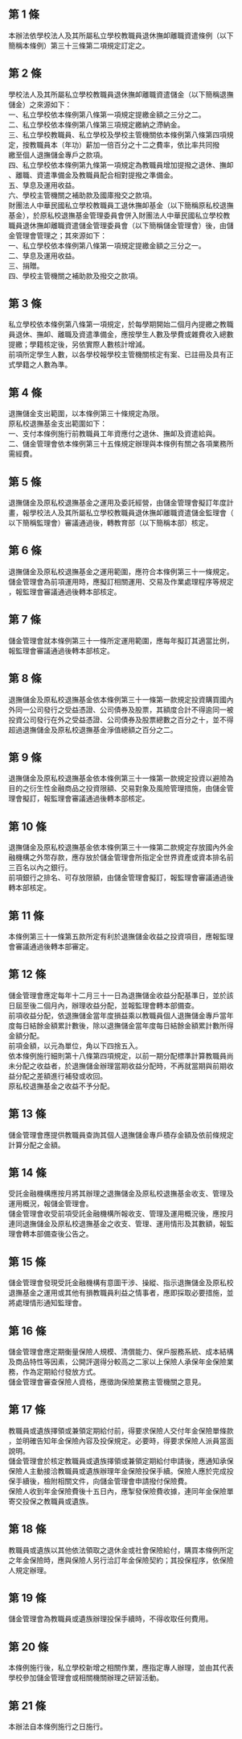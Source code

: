 第 1 條
-------
本辦法依學校法人及其所屬私立學校教職員退休撫卹離職資遣條例（以下  
簡稱本條例）第三十三條第二項規定訂定之。

第 2 條
-------
學校法人及其所屬私立學校教職員退休撫卹離職資遣儲金（以下簡稱退撫  
儲金）之來源如下：  
一、私立學校依本條例第八條第一項規定提繳金額之三分之二。  
二、私立學校依本條例第八條第三項規定繳納之滯納金。  
三、私立學校教職員、私立學校及學校主管機關依本條例第八條第四項規  
    定，按教職員本（年功）薪加一倍百分之十二之費率，依比率共同撥  
    繳至個人退撫儲金專戶之款項。  
四、私立學校依本條例第九條第一項規定為教職員增加提撥之退休、撫卹  
    、離職、資遣準備金及教職員配合相對提撥之準備金。  
五、孳息及運用收益。  
六、學校主管機關之補助款及國庫撥交之款項。  
財團法人中華民國私立學校教職員工退休撫卹基金（以下簡稱原私校退撫  
基金），於原私校退撫基金管理委員會併入財團法人中華民國私立學校教  
職員退休撫卹離職資遣儲金管理委員會（以下簡稱儲金管理會）後，由儲  
金管理會管理之；其來源如下：  
一、私立學校依本條例第八條第一項規定提繳金額之三分之一。  
二、孳息及運用收益。  
三、捐贈。  
四、學校主管機關之補助款及撥交之款項。

第 3 條
-------
私立學校依本條例第八條第一項規定，於每學期開始二個月內提繳之教職  
員退休、撫卹、離職及資遣準備金，應按學生人數及學費或雜費收入總數  
提繳；學籍核定後，另依實際人數核計增減。  
前項所定學生人數，以各學校報學校主管機關核定有案、已註冊及具有正  
式學籍之人數為準。

第 4 條
-------
退撫儲金支出範圍，以本條例第三十條規定為限。  
原私校退撫基金支出範圍如下：  
一、支付本條例施行前教職員工年資應付之退休、撫卹及資遣給與。  
二、儲金管理會依本條例第三十五條規定辦理與本條例有關之各項業務所  
    需經費。

第 5 條
-------
退撫儲金及原私校退撫基金之運用及委託經營，由儲金管理會擬訂年度計  
畫，報學校法人及其所屬私立學校教職員退休撫卹離職資遣儲金監理會（  
以下簡稱監理會）審議通過後，轉教育部（以下簡稱本部）核定。

第 6 條
-------
退撫儲金及原私校退撫基金之運用範圍，應符合本條例第三十一條規定。  
儲金管理會為前項運用時，應擬訂相關運用、交易及作業處理程序等規定  
，報監理會審議通過後轉本部核定。

第 7 條
-------
儲金管理會就本條例第三十一條所定運用範圍，應每年擬訂其適當比例，  
報監理會審議通過後轉本部核定。

第 8 條
-------
退撫儲金及原私校退撫基金依本條例第三十一條第一款規定投資購買國內  
外同一公司發行之受益憑證、公司債券及股票，其額度合計不得逾同一被  
投資公司發行在外之受益憑證、公司債券及股票總數之百分之十，並不得  
超過退撫儲金及原私校退撫基金淨值總額之百分之二。

第 9 條
-------
退撫儲金及原私校退撫基金依本條例第三十一條第一款規定投資以避險為  
目的之衍生性金融商品之投資限額、交易對象及風險管理措施，由儲金管  
理會擬訂，報監理會審議通過後轉本部核定。

第 10 條
--------
退撫儲金及原私校退撫基金依本條例第三十一條第二款規定存放國內外金  
融機構之外幣存款，應存放於儲金管理會所指定全世界資產或資本排名前  
三百名以內之銀行。  
前項銀行之排名、可存放限額，由儲金管理會擬訂，報監理會審議通過後  
轉本部核定。

第 11 條
--------
本條例第三十一條第五款所定有利於退撫儲金收益之投資項目，應報監理  
會審議通過後轉本部審定。

第 12 條
--------
儲金管理會應定每年十二月三十一日為退撫儲金收益分配基準日，並於該  
日屆至後二個月內，辦理收益分配，並報監理會轉本部備查。  
前項收益分配，依退撫儲金當年度損益乘以教職員個人退撫儲金專戶當年  
度每日結餘金額累計數後，除以退撫儲金當年度每日結餘金額累計數所得  
金額分配。  
前項金額，以元為單位，角以下四捨五入。  
依本條例施行細則第十八條第四項規定，以前一期分配標準計算教職員尚  
未分配之收益者，於退撫儲金辦理當期收益分配時，不再就當期與前期收  
益分配之差額進行補發或收回。  
原私校退撫基金之收益不予分配。

第 13 條
--------
儲金管理會應提供教職員查詢其個人退撫儲金專戶積存金額及依前條規定  
計算分配之金額。

第 14 條
--------
受託金融機構應按月將其辦理之退撫儲金及原私校退撫基金收支、管理及  
運用概況，報儲金管理會。  
儲金管理會收受前項受託金融機構所報收支、管理及運用概況後，應按月  
連同退撫儲金及原私校退撫基金之收支、管理、運用情形及其數額，報監  
理會轉本部備查後公告之。

第 15 條
--------
儲金管理會發現受託金融機構有意圖干涉、操縱、指示退撫儲金及原私校  
退撫基金之運用或其他有損教職員利益之情事者，應即採取必要措施，並  
將處理情形通知監理會。

第 16 條
--------
儲金管理會應定期衡量保險人規模、清償能力、保戶服務系統、成本結構  
及商品特性等因素，公開評選得分較高之二家以上保險人承保年金保險業  
務，作為定期給付發放方式。  
儲金管理會審查保險人資格，應徵詢保險業務主管機關之意見。

第 17 條
--------
教職員或遺族擇領或兼領定期給付前，得要求保險人交付年金保險單條款  
，並明確告知年金保險內容及投保規定。必要時，得要求保險人派員當面  
說明。  
儲金管理會於核定教職員或遺族擇領或兼領定期給付申請後，應通知承保  
保險人主動接洽教職員或遺族辦理年金保險投保手續。保險人應於完成投  
保手續後，檢附相關文件，向儲金管理會申請撥付保險費。  
保險人收到年金保險費後十五日內，應掣發保險費收據，連同年金保險單  
寄交投保之教職員或遺族。

第 18 條
--------
教職員或遺族以其他依法領取之退休金或社會保險給付，購買本條例所定  
之年金保險時，應與保險人另行洽訂年金保險契約；其投保程序，依保險  
人規定辦理。

第 19 條
--------
儲金管理會為教職員或遺族辦理投保手續時，不得收取任何費用。

第 20 條
--------
本條例施行後，私立學校新增之相關作業，應指定專人辦理，並由其代表  
學校參加儲金管理會或相關機關辦理之研習活動。

第 21 條
--------
本辦法自本條例施行之日施行。

